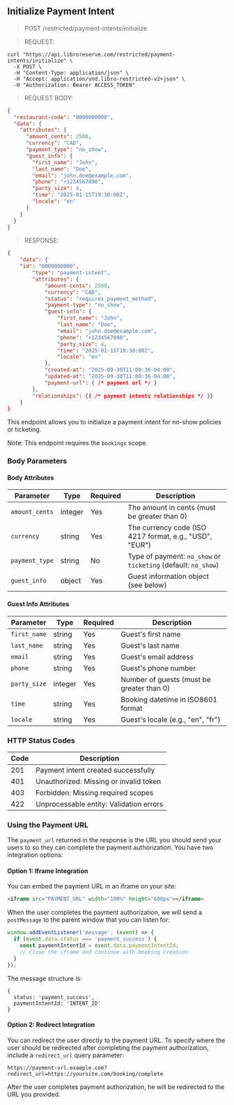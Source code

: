 ## Initialize Payment Intent

> <span class="method post">POST</span> /restricted/payment-intents/initialize

> REQUEST:

```shell
curl "https://api.libroreserve.com/restricted/payment-intents/initialize" \
  -X POST \
  -H "Content-Type: application/json" \
  -H "Accept: application/vnd.libro-restricted-v2+json" \
  -H "Authorization: Bearer ACCESS_TOKEN"
```

> REQUEST BODY:

```json
{
  "restaurant-code": "0000000000",
  "data": {
    "attributes": {
      "amount_cents": 2500,
      "currency": "CAD",
      "payment_type": "no_show",
      "guest_info": {
        "first_name": "John",
        "last_name": "Doe",
        "email": "john.doe@example.com",
        "phone": "+1234567890",
        "party_size": 4,
        "time": "2025-01-15T19:30:00Z",
        "locale": "en"
      }
    }
  }
}
```

> RESPONSE:

```json
{
    "data": {
    "id": "0000000000",
        "type": "payment-intent",
        "attributes": {
            "amount-cents": 2500,
            "currency": "CAD",
            "status": "requires_payment_method",
            "payment-type": "no_show",
            "guest-info": {
                "first_name": "John",
                "last_name": "Doe",
                "email": "john.doe@example.com",
                "phone": "+1234567890",
                "party_size": 4,
                "time": "2025-01-15T19:30:00Z",
                "locale": "en"
            },
            "created-at": "2025-09-30T11:00:36-04:00",
            "updated-at": "2025-09-30T11:00:36-04:00",
            "payment-url": { /* payment url */ }
        },
        "relationships": {{ /* payment intents relationships */ }}
    }
}
```

This endpoint allows you to initialize a payment intent for no-show policies or ticketing.

<aside class="notice">Note: This endpoint requires the <code>bookings</code> scope.</aside>

### Body Parameters

<span class="dynamic-attributes" data-attr-type="restaurantCode"></span>

#### Body Attributes

| Parameter | Type | Required | Description |
|-----------|------|----------|-------------|
| `amount_cents` | integer | Yes | The amount in cents (must be greater than 0) |
| `currency` | string | Yes | The currency code (ISO 4217 format, e.g., "USD", "EUR") |
| `payment_type` | string | No | Type of payment: `no_show` or `ticketing` (default: `no_show`) |
| `guest_info` | object | Yes | Guest information object (see below) |

#### Guest Info Attributes

| Parameter | Type | Required | Description |
|-----------|------|----------|-------------|
| `first_name` | string | Yes | Guest's first name |
| `last_name` | string | Yes | Guest's last name |
| `email` | string | Yes | Guest's email address |
| `phone` | string | Yes | Guest's phone number |
| `party_size` | integer | Yes | Number of guests (must be greater than 0) |
| `time` | string | Yes | Booking datetime in ISO8601 format |
| `locale` | string | Yes | Guest's locale (e.g., "en", "fr") |

### HTTP Status Codes

| Code | Description |
|------|-------------|
| 201 | Payment intent created successfully |
| 401 | Unauthorized: Missing or invalid token |
| 403 | Forbidden: Missing required scopes |
| 422 | Unprocessable entity: Validation errors |

### Using the Payment URL

The `payment_url` returned in the response is the URL you should send your users to so they can complete the payment authorization. You have two integration options:

#### Option 1: Iframe Integration

You can embed the payment URL in an iframe on your site:

```html
<iframe src="PAYMENT_URL" width="100%" height="600px"></iframe>
```

When the user completes the payment authorization, we will send a `postMessage` to the parent window that you can listen for:

```javascript
window.addEventListener('message', (event) => {
  if (event.data.status === 'payment_success') {
    const paymentIntentId = event.data.paymentIntentId;
    // Close the iframe and continue with booking creation
  }
});
```

The message structure is:
```
{
  status: 'payment_success',
  paymentIntentId: 'INTENT_ID'
}
```

#### Option 2: Redirect Integration

You can redirect the user directly to the payment URL. To specify where the user should be redirected after completing the payment authorization, include a `redirect_url` query parameter:

`https://payment-url.example.com?redirect_url=https://yoursite.com/booking/complete`

After the user completes payment authorization, he will be redirected to the URL you provided.